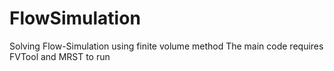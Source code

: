 # FlowSimulation
Solving Flow-Simulation using finite volume method
The main code requires FVTool and MRST to run
